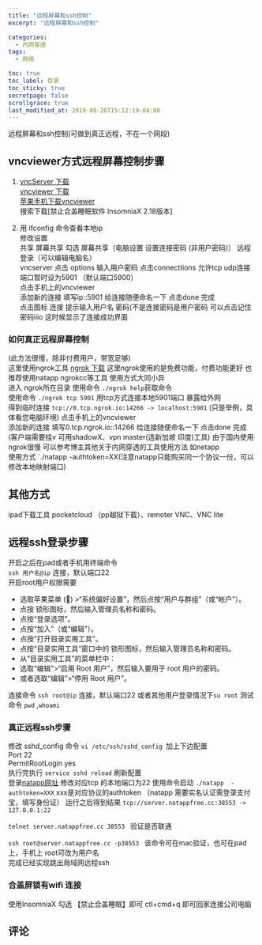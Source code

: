 ```yaml
---
title: "远程屏幕和ssh控制"
excerpt: "远程屏幕和ssh控制"

categories:
  - 内网穿透
tags:
  - 网络

toc: true
toc_label: 目录
toc_sticky: true
secretpage: false
scrollgrace: true
last_modified_at: 2019-08-26T15:12:19-04:00
---
```


远程屏幕和ssh控制(可做到真正远程，不在一个网段)

## vncviewer方式远程屏幕控制步骤
1. [vncServer 下载](https://www.realvnc.com/en/connect/download/vnc/)  
 [vncviewer 下载](https://www.realvnc.com/en/connect/download/viewer/)  
 [苹果手机下载vncviewer](http://apps.apple.com/us/app/vnc-viewer-remote-desktop/id352019548)    
 搜索下载[禁止合盖睡眠软件 InsomniaX 2.18版本]
 
2. 用 ifconfig 命令查看本地ip  
修改设置  
共享 屏幕共享 勾选 屏幕共享（电脑设置 设置连接密码 (非用户密码)） 远程登录（可以编辑电脑名）  
vncserver 点击 options 输入用户密码 点击connecttions 允许tcp udp连接 端口暂时设为5901 （默认端口5900）  
点击手机上的vncviewer  
添加新的连接 填写ip::5901 给连接随便命名一下 点击done 完成  
点击图标  连接 提示输入用户名 密码(不是连接密码是用户密码 可以点击记住密码iiio
这时候显示了连接成功界面

### 如何真正远程屏幕控制 
(此方法很慢，除非付费用户，带宽足够)  
这里使用ngrok工具  [ngrok 下载](https://ngrok.com/download) 这里ngrok使用的是免费功能，付费功能更好 也推荐使用natapp ngrokcc等工具 使用方式大同小异  
进入 ngrok所在目录 使用命令 `./ngrok help`获取命令  
使用命令 `./ngrok tcp 5901` 用tcp方式连接本地5901端口 暴露给外网  
得到临时连接 `tcp://0.tcp.ngrok.io:14266 -> localhost:5901` (只是举例，具体看您电脑环境)
点击手机上的vncviewer  
添加新的连接 填写0.tcp.ngrok.io::14266 给连接随便命名一下 点击done 完成 (客户端需要挂v 可用shadowX、vpn master(选新加坡 印度)工具)
由于国内使用ngrok很慢 可以参考博主其他关于内网穿透的工具使用方法 如netapp  
使用方式 `./natapp -authtoken=XX(注意natapp只能购买同一个协议一份，可以修改本地映射端口)

## 其他方式 
ipad下载工具 pocketcloud （pp越狱下载）、remoter VNC、VNC lite

## 远程ssh登录步骤
开启之后在pad或者手机用终端命令  
`ssh 用户名@ip` 连接，默认端口22  
开启root用户权限需要  
* 选取苹果菜单 () >“系统偏好设置”，然后点按“用户与群组”（或“帐户”）。
* 点按 锁形图标，然后输入管理员名称和密码。
* 点按“登录选项”。
* 点按“加入”（或“编辑”）。
* 点按“打开目录实用工具”。
* 点按“目录实用工具”窗口中的 锁形图标，然后输入管理员名称和密码。
* 从“目录实用工具”的菜单栏中：
* 选取“编辑”>“启用 Root 用户”，然后输入要用于 root 用户的密码。
* 或者选取“编辑”>“停用 Root 用户”。

连接命令 `ssh root@ip` 连接，默认端口22
或者其他用户登录情况下`su root` 测试命令 `pwd` ,`whoami`

### 真正远程ssh步骤

修改 sshd_config 命令 `vi /etc/ssh/sshd_config `加上下边配置  
Port 22  
PermitRootLogin yes  
执行完执行 `service sshd reload` 刷新配置  
登录[natapp网址](https://natapp.cn) 修改对应tcp 的本地端口为22
使用命令启动 `./natapp  -authtoken=XXX` xxx是对应协议的authtoken （natapp 需要实名认证需登录支付宝，填写身份证）
运行之后得到结果 `tcp://server.natappfree.cc:38553 -> 127.0.0.1:22`

`telnet server.natappfree.cc 38553 ` 验证是否联通

`ssh root@server.natappfree.cc -p38553 ` 该命令可在mac验证，也可在pad上，手机上 root可改为用户名   
完成已经实现跳出局域网远程ssh  


### 合盖屏锁有wifi 连接
使用InsomniaX 勾选 【禁止合盖睡眠】即可 ctl+cmd+q 即可回家连接公司电脑



## 评论




